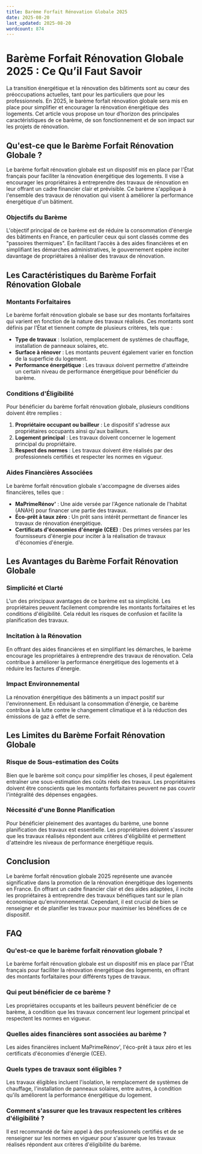```yaml
---
title: Barème Forfait Rénovation Globale 2025
date: 2025-08-20
last_updated: 2025-08-20
wordcount: 874
---
```


# Barème Forfait Rénovation Globale 2025 : Ce Qu’il Faut Savoir

La transition énergétique et la rénovation des bâtiments sont au cœur des préoccupations actuelles, tant pour les particuliers que pour les professionnels. En 2025, le barème forfait rénovation globale sera mis en place pour simplifier et encourager la rénovation énergétique des logements. Cet article vous propose un tour d’horizon des principales caractéristiques de ce barème, de son fonctionnement et de son impact sur les projets de rénovation.

## Qu'est-ce que le Barème Forfait Rénovation Globale ?

Le barème forfait rénovation globale est un dispositif mis en place par l'État français pour faciliter la rénovation énergétique des logements. Il vise à encourager les propriétaires à entreprendre des travaux de rénovation en leur offrant un cadre financier clair et prévisible. Ce barème s'applique à l'ensemble des travaux de rénovation qui visent à améliorer la performance énergétique d'un bâtiment.

### Objectifs du Barème

L'objectif principal de ce barème est de réduire la consommation d'énergie des bâtiments en France, en particulier ceux qui sont classés comme des "passoires thermiques". En facilitant l'accès à des aides financières et en simplifiant les démarches administratives, le gouvernement espère inciter davantage de propriétaires à réaliser des travaux de rénovation.

## Les Caractéristiques du Barème Forfait Rénovation Globale

### Montants Forfaitaires

Le barème forfait rénovation globale se base sur des montants forfaitaires qui varient en fonction de la nature des travaux réalisés. Ces montants sont définis par l'État et tiennent compte de plusieurs critères, tels que :

- **Type de travaux** : Isolation, remplacement de systèmes de chauffage, installation de panneaux solaires, etc.
- **Surface à rénover** : Les montants peuvent également varier en fonction de la superficie du logement.
- **Performance énergétique** : Les travaux doivent permettre d'atteindre un certain niveau de performance énergétique pour bénéficier du barème.

### Conditions d'Éligibilité

Pour bénéficier du barème forfait rénovation globale, plusieurs conditions doivent être remplies :

1. **Propriétaire occupant ou bailleur** : Le dispositif s'adresse aux propriétaires occupants ainsi qu'aux bailleurs.
2. **Logement principal** : Les travaux doivent concerner le logement principal du propriétaire.
3. **Respect des normes** : Les travaux doivent être réalisés par des professionnels certifiés et respecter les normes en vigueur.

### Aides Financières Associées

Le barème forfait rénovation globale s'accompagne de diverses aides financières, telles que :

- **MaPrimeRénov'** : Une aide versée par l'Agence nationale de l'habitat (ANAH) pour financer une partie des travaux.
- **Éco-prêt à taux zéro** : Un prêt sans intérêt permettant de financer les travaux de rénovation énergétique.
- **Certificats d'économies d'énergie (CEE)** : Des primes versées par les fournisseurs d'énergie pour inciter à la réalisation de travaux d'économies d'énergie.

## Les Avantages du Barème Forfait Rénovation Globale

### Simplicité et Clarté

L'un des principaux avantages de ce barème est sa simplicité. Les propriétaires peuvent facilement comprendre les montants forfaitaires et les conditions d'éligibilité. Cela réduit les risques de confusion et facilite la planification des travaux.

### Incitation à la Rénovation

En offrant des aides financières et en simplifiant les démarches, le barème encourage les propriétaires à entreprendre des travaux de rénovation. Cela contribue à améliorer la performance énergétique des logements et à réduire les factures d'énergie.

### Impact Environnemental

La rénovation énergétique des bâtiments a un impact positif sur l'environnement. En réduisant la consommation d'énergie, ce barème contribue à la lutte contre le changement climatique et à la réduction des émissions de gaz à effet de serre.

## Les Limites du Barème Forfait Rénovation Globale

### Risque de Sous-estimation des Coûts

Bien que le barème soit conçu pour simplifier les choses, il peut également entraîner une sous-estimation des coûts réels des travaux. Les propriétaires doivent être conscients que les montants forfaitaires peuvent ne pas couvrir l'intégralité des dépenses engagées.

### Nécessité d'une Bonne Planification

Pour bénéficier pleinement des avantages du barème, une bonne planification des travaux est essentielle. Les propriétaires doivent s'assurer que les travaux réalisés répondent aux critères d'éligibilité et permettent d'atteindre les niveaux de performance énergétique requis.

## Conclusion

Le barème forfait rénovation globale 2025 représente une avancée significative dans la promotion de la rénovation énergétique des logements en France. En offrant un cadre financier clair et des aides adaptées, il incite les propriétaires à entreprendre des travaux bénéfiques tant sur le plan économique qu'environnemental. Cependant, il est crucial de bien se renseigner et de planifier les travaux pour maximiser les bénéfices de ce dispositif.

## FAQ

### Qu'est-ce que le barème forfait rénovation globale ?

Le barème forfait rénovation globale est un dispositif mis en place par l'État français pour faciliter la rénovation énergétique des logements, en offrant des montants forfaitaires pour différents types de travaux.

### Qui peut bénéficier de ce barème ?

Les propriétaires occupants et les bailleurs peuvent bénéficier de ce barème, à condition que les travaux concernent leur logement principal et respectent les normes en vigueur.

### Quelles aides financières sont associées au barème ?

Les aides financières incluent MaPrimeRénov', l'éco-prêt à taux zéro et les certificats d'économies d'énergie (CEE).

### Quels types de travaux sont éligibles ?

Les travaux éligibles incluent l'isolation, le remplacement de systèmes de chauffage, l'installation de panneaux solaires, entre autres, à condition qu'ils améliorent la performance énergétique du logement.

### Comment s'assurer que les travaux respectent les critères d'éligibilité ?

Il est recommandé de faire appel à des professionnels certifiés et de se renseigner sur les normes en vigueur pour s'assurer que les travaux réalisés répondent aux critères d'éligibilité du barème.